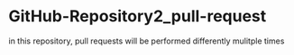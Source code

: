 # GitHub-Repository2_pull-request
in this repository, pull requests will be performed differently mulitple times
